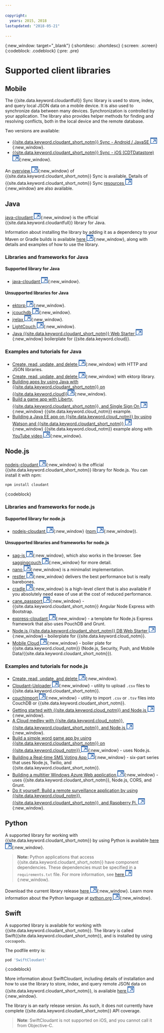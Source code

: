 ```yaml
---

copyright:
  years: 2015, 2018
lastupdated: "2018-05-21"

---
```


{:new_window: target="_blank"}
{:shortdesc: .shortdesc}
{:screen: .screen}
{:codeblock: .codeblock}
{:pre: .pre}

<!-- Acrolinx: 2017-03-06 -->

# Supported client libraries

## Mobile

The {{site.data.keyword.cloudantfull}} Sync library is used to store,
index,
and query local JSON data on a mobile device.
It is also used to synchronize data between many devices.
Synchronization is controlled by your application.
The library also provides helper methods for finding and resolving conflicts,
both in the local device and the remote database.

Two versions are available:

-   [{{site.data.keyword.cloudant_short_notm}} Sync - Android / JavaSE ![External link icon](../images/launch-glyph.svg "External link icon")](https://github.com/cloudant/sync-android){:new_window}.
-   [{{site.data.keyword.cloudant_short_notm}} Sync - iOS (CDTDatastore) ![External link icon](../images/launch-glyph.svg "External link icon")](https://github.com/cloudant/CDTDatastore){:new_window}.

An [overview ![External link icon](../images/launch-glyph.svg "External link icon")](https://cloudant.com/product/cloudant-features/sync/){:new_window} of {{site.data.keyword.cloudant_short_notm}} Sync is available.
Details of {{site.data.keyword.cloudant_short_notm}} Sync [resources ![External link icon](../images/launch-glyph.svg "External link icon")](https://cloudant.com/cloudant-sync-resources/){:new_window} are also available.

## Java

[java-cloudant ![External link icon](../images/launch-glyph.svg "External link icon")](https://github.com/cloudant/java-cloudant){:new_window} is the official
{{site.data.keyword.cloudantfull}} library for Java.

Information about installing the library by adding it as a dependency to your Maven or Gradle builds is available
[here ![External link icon](../images/launch-glyph.svg "External link icon")](https://github.com/cloudant/java-cloudant#installation-and-usage){:new_window},
along with details and examples of how to use the library.

### Libraries and frameworks for Java

#### Supported library for Java

-   [java-cloudant ![External link icon](../images/launch-glyph.svg "External link icon")](https://github.com/cloudant/java-cloudant){:new_window}.

#### Unsupported libraries for Java

-   [ektorp ![External link icon](../images/launch-glyph.svg "External link icon")](https://helun.github.io/Ektorp/reference_documentation.html){:new_window}.
-   [jcouchdb ![External link icon](../images/launch-glyph.svg "External link icon")](http://code.google.com/p/jcouchdb/){:new_window}.
-   [jrelax ![External link icon](../images/launch-glyph.svg "External link icon")](https://github.com/isterin/jrelax){:new_window}.
-   [LightCouch ![External link icon](../images/launch-glyph.svg "External link icon")](http://www.lightcouch.org/){:new_window}.
-   [Java {{site.data.keyword.cloudant_short_notm}} Web Starter ![External link icon](../images/launch-glyph.svg "External link icon")](https://ace.ng.bluemix.net/#/store/cloudOEPaneId=store&appTemplateGuid=CloudantJavaBPTemplate&fromCatalog=true){:new_window} boilerplate for {{site.data.keyword.cloud}}.

### Examples and tutorials for Java

-   [Create, read, update, and delete ![External link icon](../images/launch-glyph.svg "External link icon")](https://github.com/cloudant/haengematte/tree/master/java){:new_window} with HTTP and JSON libraries.
-   [Create, read, update, and delete ![External link icon](../images/launch-glyph.svg "External link icon")](https://github.com/cloudant/haengematte/tree/master/java/CrudWithEktorp){:new_window} with ektorp library.
-   [Building apps by using Java with {{site.data.keyword.cloudant_short_notm}} on {{site.data.keyword.cloud}}![External link icon](../images/launch-glyph.svg "External link icon")](https://cloudant.com/blog/building-apps-using-java-with-cloudant-on-ibm-bluemix/){:new_window}.
-   [Build a game app with Liberty, {{site.data.keyword.cloudant_short_notm}}, and Single Sign On ![External link icon](../images/launch-glyph.svg "External link icon")](http://www.ibm.com/developerworks/cloud/library/cl-multiservicegame-app/index.html?ca=drs-){:new_window} {{site.data.keyword.cloud_notm}} example.
-   [Building a Java EE app on {{site.data.keyword.cloud_notm}} by using Watson and {{site.data.keyword.cloudant_short_notm}} ![External link icon](../images/launch-glyph.svg "External link icon")](https://developer.ibm.com/bluemix/2014/10/17/building-java-ee-app-ibm-bluemix-using-watson-cloudant/){:new_window} {{site.data.keyword.cloud_notm}} example along with [YouTube video ![External link icon](../images/launch-glyph.svg "External link icon")](https://www.youtube.com/watch?feature=youtu.be&v=9AFMY6m0LIU&app=desktop){:new_window}.


## Node.js

[nodejs-cloudant ![External link icon](../images/launch-glyph.svg "External link icon")](https://github.com/cloudant/nodejs-cloudant){:new_window}
is the official {{site.data.keyword.cloudant_short_notm}} library for Node.js.
You can install it with npm:

```sh
npm install cloudant
```
{:codeblock}

### Libraries and frameworks for node.js

#### Supported library for node.js

-   [nodejs-cloudant ![External link icon](../images/launch-glyph.svg "External link icon")](https://github.com/cloudant/nodejs-cloudant){:new_window} ([npm ![External link icon](../images/launch-glyph.svg "External link icon")](https://www.npmjs.org/package/cloudant){:new_window}).

#### Unsupported libraries and frameworks for node.js

-   [sag-js ![External link icon](../images/launch-glyph.svg "External link icon")](https://github.com/sbisbee/sag-js){:new_window}, which also works in the browser.
    See [saggingcouch ![External link icon](../images/launch-glyph.svg "External link icon")](https://github.com/sbisbee/saggingcouch.com){:new_window} for more detail.
-   [nano ![External link icon](../images/launch-glyph.svg "External link icon")](https://github.com/dscape/nano){:new_window} is a minimalist implementation.
-   [restler ![External link icon](../images/launch-glyph.svg "External link icon")](https://github.com/danwrong/restler){:new_window} delivers the best performance but is really barebones.
-   [cradle ![External link icon](../images/launch-glyph.svg "External link icon")](https://github.com/flatiron/cradle){:new_window} is a high-level client that is also available
    if you absolutely need ease of use at the cost of reduced performance.
-   [cane_passport ![External link icon](../images/launch-glyph.svg "External link icon")](https://github.com/ddemichele/cane_passport){:new_window} - {{site.data.keyword.cloudant_short_notm}} Angular Node Express with Bootstrap.
-   [express-cloudant ![External link icon](../images/launch-glyph.svg "External link icon")](https://github.com/cloudant-labs/express-cloudant){:new_window} - a template for Node.js Express framework that also uses PouchDB and Grunt.
-   [Node.js {{site.data.keyword.cloudant_short_notm}} DB Web Starter ![External link icon](../images/launch-glyph.svg "External link icon")](https://ace.ng.bluemix.net/#/store/cloudOEPaneId=store&appTemplateGuid=nodejscloudantbp&fromCatalog=true){:new_window} - boilerplate for {{site.data.keyword.cloud_notm}}.
-   [Mobile Cloud ![External link icon](../images/launch-glyph.svg "External link icon")](https://ace.ng.bluemix.net/#/store/cloudOEPaneId=store&appTemplateGuid=mobileBackendStarter&fromCatalog=true){:new_window} - boiler plate for {{site.data.keyword.cloud_notm}} (Node.js, Security, Push, and Mobile Data/{{site.data.keyword.cloudant_short_notm}}).

### Examples and tutorials for node.js

-   [Create, read, update, and delete ![External link icon](../images/launch-glyph.svg "External link icon")](https://github.com/cloudant/haengematte/tree/master/nodejs){:new_window}.
-   [Cloudant-Uploader ![External link icon](../images/launch-glyph.svg "External link icon")](https://github.com/garbados/Cloudant-Uploader){:new_window} - utility to upload `.csv` files to {{site.data.keyword.cloudant_short_notm}}.
-   [couchimport ![External link icon](../images/launch-glyph.svg "External link icon")](https://github.com/glynnbird/couchimport){:new_window} - utility to import `.csv` or `.tsv` files into CouchDB or {{site.data.keyword.cloudant_short_notm}}.
-   [Getting started with {{site.data.keyword.cloud_notm}} and Node.js ![External link icon](../images/launch-glyph.svg "External link icon")](http://thoughtsoncloud.com/2014/07/getting-started-ibm-bluemix-node-js/){:new_window}.
-   [A Cloud medley with {{site.data.keyword.cloud_notm}}, {{site.data.keyword.cloudant_short_notm}}, and Node.js ![External link icon](../images/launch-glyph.svg "External link icon")](https://gigadom.wordpress.com/2014/08/15/a-cloud-medley-with-ibm-bluemix-cloudant-db-and-node-js/){:new_window}.
-   [Build a simple word game app by using {{site.data.keyword.cloudant_short_notm}} on {{site.data.keyword.cloud_notm}} ![External link icon](../images/launch-glyph.svg "External link icon")](http://www.ibm.com/developerworks/cloud/library/cl-guesstheword-app/index.html?ca=drs-){:new_window} - uses Node.js.
-   [Building a Real-time SMS Voting App ![External link icon](../images/launch-glyph.svg "External link icon")](https://www.twilio.com/blog/2012/09/building-a-real-time-sms-voting-app-part-1-node-js-couchdb.html){:new_window} - six-part series that uses Node.js, Twilio, and {{site.data.keyword.cloudant_short_notm}}.
-   [Building a multitier Windows Azure Web application ![External link icon](../images/launch-glyph.svg "External link icon")](https://www.ampower.me/article/CouchDB/Tutorial-Building-a-Multi-Tier-Windows-Azure-Web-application-use-Cloudants-Couchdb-as-a-Service-node-94-409665?eqs=Z2NWNlltTmlUWStWcHdEWENWc3UxdmowREpiMjlGUVpKajJOZGJpSlVkemlPS2oxa0YxZE5BPT0=){:new_window} - uses {{site.data.keyword.cloudant_short_notm}}, Node.js, CORS, and Grunt.
-   [Do it yourself: Build a remote surveillance application by using {{site.data.keyword.cloud_notm}}, {{site.data.keyword.cloudant_short_notm}}, and Raspberry Pi. ![External link icon](../images/launch-glyph.svg "External link icon")](http://www.ibm.com/developerworks/library/ba-remoteservpi-app/index.html){:new_window}.

## Python

A supported library for working with {{site.data.keyword.cloudant_short_notm}} by using Python is
available [here ![External link icon](../images/launch-glyph.svg "External link icon")](https://github.com/cloudant/python-cloudant){:new_window}.

>   **Note:** Python applications that access {{site.data.keyword.cloudant_short_notm}} have component dependencies. These dependencies must be specified in a `requirements.txt` file. For more information, see [here ![External link icon](../images/launch-glyph.svg "External link icon")](https://pip.readthedocs.io/en/1.1/requirements.html){:new_window}.

Download the current library release [here ![External link icon](../images/launch-glyph.svg "External link icon")](https://pypi.python.org/pypi/cloudant/){:new_window}.
Learn more information about the Python language at [python.org ![External link icon](../images/launch-glyph.svg "External link icon")](https://www.python.org/about/){:new_window}. 

## Swift

A supported library is available for working with {{site.data.keyword.cloudant_short_notm}}.
The library is called Swift{{site.data.keyword.cloudant_short_notm}},
and is installed by using `cocoapods`.

The podfile entry is:

```sh
pod 'SwiftCloudant'
```
{:codeblock}

More information about SwiftCloudant,
including details of installation and how to use the library to store,
index,
and query remote JSON data on {{site.data.keyword.cloudant_short_notm}},
is available [here ![External link icon](../images/launch-glyph.svg "External link icon")](https://github.com/cloudant/swift-cloudant){:new_window}.

The library is an early release version.
As such,
it does not currently have complete {{site.data.keyword.cloudant_short_notm}} API coverage. 

>   **Note**: SwiftCloudant is not supported on iOS, and you cannot call it from Objective-C.